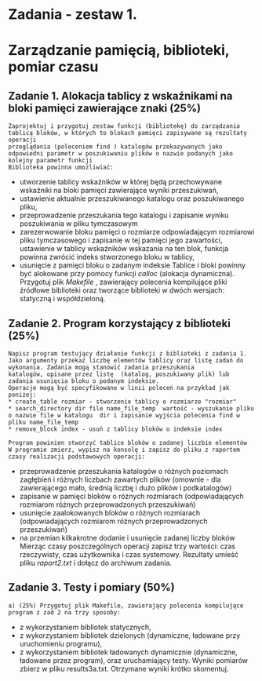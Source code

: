 # Zadania - zestaw 1.

# Zarządzanie pamięcią, biblioteki, pomiar czasu

## Zadanie 1. Alokacja tablicy z wskaźnikami na bloki pamięci zawierające znaki (25%)

```
Zaprojektuj i przygotuj zestaw funkcji (bibliotekę) do zarządzania tablicą bloków, w których to blokach pamięci zapisywane są rezultaty
operacji
przeglądania (poleceniem find ) katalogów przekazywanych jako odpowiedni parametr w poszukiwaniu plików o nazwie podanych jako
kolejny parametr funkcji
Biblioteka powinna umożliwiać:
```
- utworzenie tablicy wskaźników w której będą przechowywane wskaźniki na bloki pamięci zawierające wyniki przeszukiwań,
- ustawienie aktualnie przeszukiwanego katalogu oraz poszukiwanego pliku,
- przeprowadzenie przeszukania tego katalogu i zapisanie wyniku poszukiwania w pliku tymczasowym
- zarezerwowanie bloku pamięci o rozmiarze odpowiadającym rozmiarowi pliku tymczasowego i zapisanie w tej pamięci jego zawartości,
ustawienie w tablicy wskaźników wskazania na ten blok, funkcja powinna zwrócić indeks stworzonego bloku w tablicy,
- usunięcie z pamięci bloku o zadanym indeksie
Tablice i bloki powinny być alokowane przy pomocy funkcji _calloc_ (alokacja dynamiczna).
Przygotuj plik _Makefile_ , zawierający polecenia kompilujące pliki źródłowe biblioteki oraz tworzące biblioteki w dwóch wersjach: statyczną i
współdzieloną.

## Zadanie 2. Program korzystający z biblioteki (25%)

```
Napisz program testujący działanie funkcji z biblioteki z zadania 1.
Jako argumenty przekaż liczbę elementów tablicy oraz listę zadań do wykonania. Zadania mogą stanowić zadania przeszukania
katalogów, opisane przez listę  (katalog, poszukiwany plik) lub zadania usunięcia bloku o podanym indeksie.
Operacje mogą być specyfikowane w linii poleceń na przykład jak poniżej:
* create_table rozmiar - stworzenie tablicy o rozmiarze "rozmiar"
* search_directory dir file name_file_temp  wartość - wyszukanie pliku o nazwie file w katalogu  dir i zapisanie wyjścia polecenia find w
pliku name_file_temp
* remove_block index - usuń z tablicy bloków o indeksie index
```
```
Program powinien stworzyć tablice bloków o zadanej liczbie elementów
W programie zmierz, wypisz na konsolę i zapisz do pliku z raportem czasy realizacji podstawowych operacji:
```
- przeprowadzenie przeszukania katalogów o różnych poziomach zagłębień i różnych liczbach zawartych plików (omownie - dla
zawierającego mało, średnią liczbę i dużo plików i podkatalogów)
- zapisanie w pamięci bloków o różnych rozmiarach (odpowiadających rozmiarom różnych przeprowadzonych przeszukiwań)
- usunięcie zaalokowanych bloków o różnych rozmiarach (odpowiadających rozmiarom różnych przeprowadzonych przeszukiwań)
- na przemian kilkakrotne dodanie i usunięcie zadanej liczby bloków
Mierząc czasy poszczególnych operacji zapisz trzy wartości: czas rzeczywisty, czas użytkownika i czas systemowy. Rezultaty umieść
pliku _raport2.txt_ i dołącz do archiwum zadania.

## Zadanie 3. Testy i pomiary (50%)

```
a) (25%) Przygotuj plik Makefile, zawierający polecenia kompilujące program z zad 2 na trzy sposoby:
```
- z wykorzystaniem bibliotek statycznych,
- z wykorzystaniem bibliotek dzielonych (dynamiczne, ładowane przy uruchomieniu programu),
- z wykorzystaniem bibliotek ładowanych dynamicznie (dynamiczne, ładowane przez program),
oraz uruchamiający testy.
Wyniki pomiarów zbierz w pliku results3a.txt. Otrzymane wyniki krótko skomentuj.
